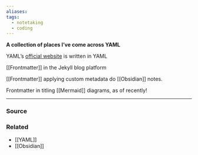 ```yaml
---
aliases: 
tags:
  - notetaking
  - coding
---
```

**A collection of places I’ve come across YAML**

YAML’s [official website](https://yaml.org) is written in YAML

[[Frontmatter]] in the Jekyll blog platform

[[Frontmatter]] applying custom metadata do [[Obsidian]] notes.

Frontmatter in titling [[Mermaid]] diagrams, as of recently!

---

### Source

### Related
- [[YAML]] 
- [[Obsidian]]